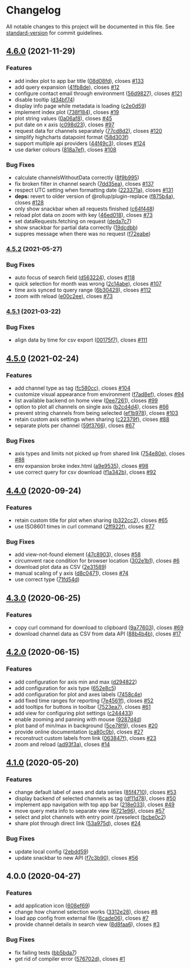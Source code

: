 # Changelog

All notable changes to this project will be documented in this file. See [standard-version](https://github.com/conventional-changelog/standard-version) for commit guidelines.

## [4.6.0](https://github.com/paulscherrerinstitute/databuffer-ui/compare/v4.5.2...v4.6.0) (2021-11-29)


### Features

* add index plot to app bar title ([08d08fd](https://github.com/paulscherrerinstitute/databuffer-ui/commit/08d08fd48d3224eaaef88469b5f356e0cc357a58)), closes [#133](https://github.com/paulscherrerinstitute/databuffer-ui/issues/133)
* add query expansion ([41fb8de](https://github.com/paulscherrerinstitute/databuffer-ui/commit/41fb8de24cfb30382332ffd6b3f708d699fa3b4d)), closes [#12](https://github.com/paulscherrerinstitute/databuffer-ui/issues/12)
* configure contact email through environment ([56d9827](https://github.com/paulscherrerinstitute/databuffer-ui/commit/56d9827e1d989c5346ddcb92c6efec2e10659fe8)), closes [#121](https://github.com/paulscherrerinstitute/databuffer-ui/issues/121)
* disable tooltip ([d34bf74](https://github.com/paulscherrerinstitute/databuffer-ui/commit/d34bf74de2fb0b5f028ff7e2e287847f017776e2))
* display info page while metadata is loading ([c2e0d59](https://github.com/paulscherrerinstitute/databuffer-ui/commit/c2e0d59f66058c57634685d6363ddf80b84b7cec))
* implement index plot ([738f184](https://github.com/paulscherrerinstitute/databuffer-ui/commit/738f184882b6df8f8a46dc86deb134a14b286b40)), closes [#19](https://github.com/paulscherrerinstitute/databuffer-ui/issues/19)
* plot string values ([0a06af8](https://github.com/paulscherrerinstitute/databuffer-ui/commit/0a06af8bc01e8042d30b86d5a1d63e3aee512d75)), closes [#45](https://github.com/paulscherrerinstitute/databuffer-ui/issues/45)
* put date on x axis ([c098d23](https://github.com/paulscherrerinstitute/databuffer-ui/commit/c098d23b7b8c30e3037a98137344fed7a4b3960d)), closes [#97](https://github.com/paulscherrerinstitute/databuffer-ui/issues/97)
* request data for channels separately ([77cd8d2](https://github.com/paulscherrerinstitute/databuffer-ui/commit/77cd8d2d9e844e050c0ad470c24bc3e579872a62)), closes [#120](https://github.com/paulscherrerinstitute/databuffer-ui/issues/120)
* simplify highcharts datapoint format ([58d303f](https://github.com/paulscherrerinstitute/databuffer-ui/commit/58d303fa1268c9046466d141042e43d404d90dbc))
* support multiple api providers ([44f49c3](https://github.com/paulscherrerinstitute/databuffer-ui/commit/44f49c39f92d5b4c1f192a4de769488c4ae326dc)), closes [#124](https://github.com/paulscherrerinstitute/databuffer-ui/issues/124)
* use darker colours ([818a7ef](https://github.com/paulscherrerinstitute/databuffer-ui/commit/818a7efa86b56a9f7729108b3c5647bc9061a4ec)), closes [#108](https://github.com/paulscherrerinstitute/databuffer-ui/issues/108)


### Bug Fixes

* calculate channelsWithoutData correctly ([8f9b995](https://github.com/paulscherrerinstitute/databuffer-ui/commit/8f9b995659647a10231053dd908af714a8f6fbe9))
* fix broken filter in channel search ([7dd35ea](https://github.com/paulscherrerinstitute/databuffer-ui/commit/7dd35ea272dfa4c37c0f409c51f16a9aabeeb1fb)), closes [#137](https://github.com/paulscherrerinstitute/databuffer-ui/issues/137)
* respect UTC setting when formatting date ([223371a](https://github.com/paulscherrerinstitute/databuffer-ui/commit/223371a2e0ef260181b611c0902f0ae319ad98e0)), closes [#131](https://github.com/paulscherrerinstitute/databuffer-ui/issues/131)
* **deps:** revert to older version of @rollup/plugin-replace ([f875b4a](https://github.com/paulscherrerinstitute/databuffer-ui/commit/f875b4aafd40e183b2ad5a9abdd2401c4d23bab1)), closes [#128](https://github.com/paulscherrerinstitute/databuffer-ui/issues/128)
* only show snackbar when all requests finished ([c64f448](https://github.com/paulscherrerinstitute/databuffer-ui/commit/c64f4482c17585d14dd9a292826080ac5bcecaf9))
* reload plot data on zoom with key ([46ed018](https://github.com/paulscherrerinstitute/databuffer-ui/commit/46ed0187b052f21dbd807e3bdd5349740c69bd58)), closes [#73](https://github.com/paulscherrerinstitute/databuffer-ui/issues/73)
* set dataRequests.fetching on request ([deda7c7](https://github.com/paulscherrerinstitute/databuffer-ui/commit/deda7c7c9df90d2f4be597a33c46efe536b67c69))
* show snackbar for partial data correctly ([19dcdbb](https://github.com/paulscherrerinstitute/databuffer-ui/commit/19dcdbb3a03f28be0492b5593ef80ee880ac6906))
* suppres message when there was no request ([f72eabe](https://github.com/paulscherrerinstitute/databuffer-ui/commit/f72eabecb169c10648897f820c1d8ebc8032768b))

### [4.5.2](https://github.com/paulscherrerinstitute/databuffer-ui/compare/v4.5.1...v4.5.2) (2021-05-27)


### Bug Fixes

* auto focus of search field ([d563224](https://github.com/paulscherrerinstitute/databuffer-ui/commit/d5632243efef5b908a7e62dc08356819a41192cf)), closes [#118](https://github.com/paulscherrerinstitute/databuffer-ui/issues/118)
* quick selection for month was wrong ([2c14abe](https://github.com/paulscherrerinstitute/databuffer-ui/commit/2c14abefdbbeeea69f81b40b16610be293084134)), closes [#107](https://github.com/paulscherrerinstitute/databuffer-ui/issues/107)
* time axis synced to query range ([6b30429](https://github.com/paulscherrerinstitute/databuffer-ui/commit/6b30429eaf6af7b03c47b817ba91d1983f2beb1b)), closes [#112](https://github.com/paulscherrerinstitute/databuffer-ui/issues/112)
* zoom with reload ([e00c2ee](https://github.com/paulscherrerinstitute/databuffer-ui/commit/e00c2ee7a782ade663a1bb0c9d52d82ca857f2f5)), closes [#73](https://github.com/paulscherrerinstitute/databuffer-ui/issues/73)

### [4.5.1](https://github.com/paulscherrerinstitute/databuffer-ui/compare/v4.5.0...v4.5.1) (2021-03-22)


### Bug Fixes

* align data by time for csv export ([00175f7](https://github.com/paulscherrerinstitute/databuffer-ui/commit/00175f7fe58bf576bc083906bce55b87322cf75c)), closes [#111](https://github.com/paulscherrerinstitute/databuffer-ui/issues/111)

## [4.5.0](https://github.com/paulscherrerinstitute/databuffer-ui/compare/v4.4.0...v4.5.0) (2021-02-24)

### Features

- add channel type as tag ([fc580cc](https://github.com/paulscherrerinstitute/databuffer-ui/commit/fc580ccd23a4f50c3ab43548271252d4a60b4aa2)), closes [#104](https://github.com/paulscherrerinstitute/databuffer-ui/issues/104)
- customize visual appearance from environment ([f7ad8ef](https://github.com/paulscherrerinstitute/databuffer-ui/commit/f7ad8ef096dbec34bb411eec98f09a9a868dbc52)), closes [#94](https://github.com/paulscherrerinstitute/databuffer-ui/issues/94)
- list available backend on home view ([0ee7261](https://github.com/paulscherrerinstitute/databuffer-ui/commit/0ee7261bbd9a1e3e0ab65c44677a46fc149d2bd5)), closes [#99](https://github.com/paulscherrerinstitute/databuffer-ui/issues/99)
- option to plot all channels on single axis ([b2cd4d4](https://github.com/paulscherrerinstitute/databuffer-ui/commit/b2cd4d4acec25b976ffe643d4dac95eadffc7463)), closes [#66](https://github.com/paulscherrerinstitute/databuffer-ui/issues/66)
- prevent string channels from being selected ([ef1b978](https://github.com/paulscherrerinstitute/databuffer-ui/commit/ef1b9784d555de9b622f326c8faf7dccebbedb0c)), closes [#103](https://github.com/paulscherrerinstitute/databuffer-ui/issues/103)
- retain custom axis settings when sharing ([c22379f](https://github.com/paulscherrerinstitute/databuffer-ui/commit/c22379f652efb18de594e98cf371916ac27de80d)), closes [#88](https://github.com/paulscherrerinstitute/databuffer-ui/issues/88)
- separate plots per channel ([59f3766](https://github.com/paulscherrerinstitute/databuffer-ui/commit/59f37660eddca467e41aa25418e1f43cc79c0b06)), closes [#67](https://github.com/paulscherrerinstitute/databuffer-ui/issues/67)

### Bug Fixes

- axis types and limits not picked up from shared link ([754e80e](https://github.com/paulscherrerinstitute/databuffer-ui/commit/754e80e6915120745bf56d1ca438689ac9160ea6)), closes [#88](https://github.com/paulscherrerinstitute/databuffer-ui/issues/88)
- env expansion broke index.html ([a9e9535](https://github.com/paulscherrerinstitute/databuffer-ui/commit/a9e9535cc5d2692a8aaa955d5f10b158c6fb762d)), closes [#98](https://github.com/paulscherrerinstitute/databuffer-ui/issues/98)
- use correct query for csv download ([f1a342b](https://github.com/paulscherrerinstitute/databuffer-ui/commit/f1a342b54ed7fd1f0fabf9093065fdfca1dfd123)), closes [#92](https://github.com/paulscherrerinstitute/databuffer-ui/issues/92)

## [4.4.0](https://github.com/paulscherrerinstitute/databuffer-ui/compare/v4.3.0...v4.4.0) (2020-09-24)

### Features

- retain custom title for plot when sharing ([b322cc2](https://github.com/paulscherrerinstitute/databuffer-ui/commit/b322cc2ebce239e7d7b10f6683236652247124d5)), closes [#65](https://github.com/paulscherrerinstitute/databuffer-ui/issues/65)
- use ISO8601 times in curl command ([2ff922f](https://github.com/paulscherrerinstitute/databuffer-ui/commit/2ff922fdd4aad1d4e1fcf7ba7494231d649ab9c9)), closes [#77](https://github.com/paulscherrerinstitute/databuffer-ui/issues/77)

### Bug Fixes

- add view-not-found element ([47c8903](https://github.com/paulscherrerinstitute/databuffer-ui/commit/47c89030b55ad270e165c8709b7f32b529ea864f)), closes [#58](https://github.com/paulscherrerinstitute/databuffer-ui/issues/58)
- circumvent race condition for browser location ([302e1b1](https://github.com/paulscherrerinstitute/databuffer-ui/commit/302e1b1ade1d16c0efde314899a9b75cf7e309ae)), closes [#6](https://github.com/paulscherrerinstitute/databuffer-ui/issues/6)
- download plot data as CSV ([2e31589](https://github.com/paulscherrerinstitute/databuffer-ui/commit/2e31589cf48f6ad1f1ca141ca6c476e18e8dcd74))
- manual scaling of y axis ([d8c0471](https://github.com/paulscherrerinstitute/databuffer-ui/commit/d8c04718b31fa0d9cc5ace21ff6ebe026bb4cf18)), closes [#74](https://github.com/paulscherrerinstitute/databuffer-ui/issues/74)
- use correct type ([71fd54d](https://github.com/paulscherrerinstitute/databuffer-ui/commit/71fd54d58bd87210be0bafb7b37e74f4b1ca9573))

## [4.3.0](https://github.com/paulscherrerinstitute/databuffer-ui/compare/v4.2.0...v4.3.0) (2020-06-25)

### Features

- copy curl command for download to clipboard ([9a77603](https://github.com/paulscherrerinstitute/databuffer-ui/commit/9a77603a610523a4938fa9b3c5843e81264d0480)), closes [#69](https://github.com/paulscherrerinstitute/databuffer-ui/issues/69)
- download channel data as CSV from data API ([88b4b4b](https://github.com/paulscherrerinstitute/databuffer-ui/commit/88b4b4bedaae41281a2d2f951e4f375fced90b4e)), closes [#17](https://github.com/paulscherrerinstitute/databuffer-ui/issues/17)

## [4.2.0](https://github.com/paulscherrerinstitute/databuffer-ui/compare/v4.1.0...v4.2.0) (2020-06-15)

### Features

- add configuration for axis min and max ([d294822](https://github.com/paulscherrerinstitute/databuffer-ui/commit/d2948223492b6d9b0aa1b61fa09598ccd742520b))
- add configuration for axis type ([652e8c5](https://github.com/paulscherrerinstitute/databuffer-ui/commit/652e8c5ecb2dfa952f705bff30769b0f421bf33b))
- add configuration for plot and axes labels ([7458c4e](https://github.com/paulscherrerinstitute/databuffer-ui/commit/7458c4eab11bbc683cef5aff5978b937c1df5bbe))
- add fixed time ranges for reporting ([7e4561f](https://github.com/paulscherrerinstitute/databuffer-ui/commit/7e4561f4abdc3a764dc21dee5f71a5824b0069c8)), closes [#52](https://github.com/paulscherrerinstitute/databuffer-ui/issues/52)
- add tooltips for buttons in toolbar ([7523ea7](https://github.com/paulscherrerinstitute/databuffer-ui/commit/7523ea7e65776e10ba399d72658025c4ff165fbf)), closes [#61](https://github.com/paulscherrerinstitute/databuffer-ui/issues/61)
- add view for configuring plot settings ([c244433](https://github.com/paulscherrerinstitute/databuffer-ui/commit/c2444332f9ac98df9eaa833c4243ecd9d4e4f453))
- enable zooming and panning with mouse ([9287d4d](https://github.com/paulscherrerinstitute/databuffer-ui/commit/9287d4df05057aada196866b2aa44a9fc462f8fe))
- plot band of min/max in background ([5ce78f9](https://github.com/paulscherrerinstitute/databuffer-ui/commit/5ce78f95d31584c3a75b7ac5fb41b15f466162aa)), closes [#20](https://github.com/paulscherrerinstitute/databuffer-ui/issues/20)
- provide online documentation ([ca80c0b](https://github.com/paulscherrerinstitute/databuffer-ui/commit/ca80c0ba0948818a5f00356c3a585772ad0da7b6)), closes [#27](https://github.com/paulscherrerinstitute/databuffer-ui/issues/27)
- reconstruct custom labels from link ([063847f](https://github.com/paulscherrerinstitute/databuffer-ui/commit/063847f99d8e0d582c5141e30c8231865131dc54)), closes [#23](https://github.com/paulscherrerinstitute/databuffer-ui/issues/23)
- zoom and reload ([ad93f3a](https://github.com/paulscherrerinstitute/databuffer-ui/commit/ad93f3ae813617be21d4b664269490cc9111925d)), closes [#14](https://github.com/paulscherrerinstitute/databuffer-ui/issues/14)

## [4.1.0](https://github.com/paulscherrerinstitute/databuffer-ui/compare/v4.0.0...v4.1.0) (2020-05-20)

### Features

- change default label of axes and data series ([85f4710](https://github.com/paulscherrerinstitute/databuffer-ui/commit/85f4710f286243012f9421459dcceca0071f3415)), closes [#53](https://github.com/paulscherrerinstitute/databuffer-ui/issues/53)
- display backend of selected channels as tag ([df11d78](https://github.com/paulscherrerinstitute/databuffer-ui/commit/df11d7804f34e5fc8f1c39aad7fc16c4761e7d0c)), closes [#50](https://github.com/paulscherrerinstitute/databuffer-ui/issues/50)
- implement app navigation with top app bar ([218e033](https://github.com/paulscherrerinstitute/databuffer-ui/commit/218e03383cc4693f8cc51e5f85f818eb4d092521)), closes [#49](https://github.com/paulscherrerinstitute/databuffer-ui/issues/49)
- move query meta info to separate view ([6721e96](https://github.com/paulscherrerinstitute/databuffer-ui/commit/6721e96f625a24421dafcfe81b78342568f4ac1d)), closes [#57](https://github.com/paulscherrerinstitute/databuffer-ui/issues/57)
- select and plot channels with entry point /preselect ([bcbe0c2](https://github.com/paulscherrerinstitute/databuffer-ui/commit/bcbe0c2ad5d326ca3d245e365261c788c5a24d51))
- share plot through direct link ([53a975d](https://github.com/paulscherrerinstitute/databuffer-ui/commit/53a975df60768877218d720e71b6693a8685fbe8)), closes [#24](https://github.com/paulscherrerinstitute/databuffer-ui/issues/24)

### Bug Fixes

- update local config ([2ebdd59](https://github.com/paulscherrerinstitute/databuffer-ui/commit/2ebdd594aa07815b90679839255e39af66d9a567))
- update snackbar to new API ([f7c3b90](https://github.com/paulscherrerinstitute/databuffer-ui/commit/f7c3b90f00961a9dfd605a3e26cc00d23737bf27)), closes [#56](https://github.com/paulscherrerinstitute/databuffer-ui/issues/56)

## 4.0.0 (2020-04-27)

### Features

- add application icon ([608ef69](https://github.com/paulscherrerinstitute/databuffer-ui/commit/608ef6913eba8e887dbac5076164df4fb0f9e081))
- change how channel selection works ([3312e28](https://github.com/paulscherrerinstitute/databuffer-ui/commit/3312e282cdbdc783c5ccdac605eab68fd1150fd9)), closes [#8](https://github.com/paulscherrerinstitute/databuffer-ui/issues/8)
- load app config from external file ([6cade06](https://github.com/paulscherrerinstitute/databuffer-ui/commit/6cade06f6f76ba46a53c35654430441ba5df0541)), closes [#7](https://github.com/paulscherrerinstitute/databuffer-ui/issues/7)
- provide channel details in search view ([8d8faa6](https://github.com/paulscherrerinstitute/databuffer-ui/commit/8d8faa6e34ec9a1e56badf9e21fc0ece7aa7f011)), closes [#3](https://github.com/paulscherrerinstitute/databuffer-ui/issues/3)

### Bug Fixes

- fix failing tests ([bb5bda7](https://github.com/paulscherrerinstitute/databuffer-ui/commit/bb5bda71730c7e0b5174976633e6ca3598713328))
- get rid of compiler error ([576702d](https://github.com/paulscherrerinstitute/databuffer-ui/commit/576702db4dec22f66cb63ec20d29e84f54f557e5)), closes [#1](https://github.com/paulscherrerinstitute/databuffer-ui/issues/1)
